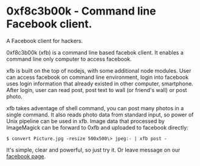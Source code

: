 # 0xf8c3b00k - Command line Facebook client.

A Facebook client for hackers.

0xf8c3b00k (xfb) is a command line based facebok client. It enables a command
line only computer to access facebook.

xfb is built on the top of nodejs, with some additional node modules. User can
access facebook on command line environment, login into facebook uses login
information that already existed in other computer, smartphone. After login,
user can read post, post text to wall (or friend's wall) or post photo.

xfb takes adventage of shell command, you can post many photos in a single
command. It also reads photo data from standard input, so power of Unix
pipeline can be used in xfb. Image data that processed by ImageMagick can be 
forward to 0xfb and uploaded to facebook directly:

    $ convert Picture.jpg -resize 500x500\> jpeg:- | xfb post -
    
It's simple, clear and powerful, so just try it. Or leave message on our
[facebook page](https://www.facebook.com/0xf8c3b00kCommunity).

